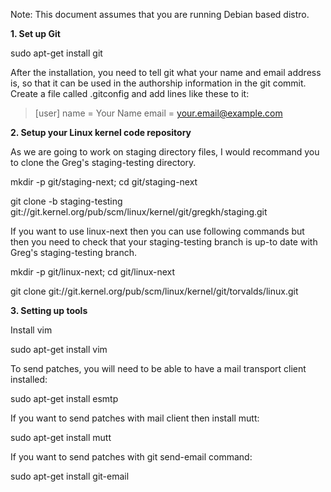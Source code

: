 Note: This document assumes that you are running Debian based distro.

**1. Set up Git**

sudo apt-get install git

After the installation, you need to tell git what your name and email address is, so that it can be used in the authorship information in the git commit. Create a file called .gitconfig and add lines like these to it:

> [user]
   name = Your Name
   email = your.email@example.com

**2. Setup your Linux kernel code repository**

As we are going to work on staging directory files, I would recommand you to clone the
Greg's staging-testing directory.

mkdir -p git/staging-next; cd git/staging-next

git clone -b staging-testing git://git.kernel.org/pub/scm/linux/kernel/git/gregkh/staging.git

If you want to use linux-next then you can use following commands but then you need to check that your staging-testing branch is up-to date with Greg's staging-testing branch.

mkdir -p git/linux-next; cd git/linux-next

git clone git://git.kernel.org/pub/scm/linux/kernel/git/torvalds/linux.git

**3. Setting up tools**

Install vim

sudo apt-get install vim

To send patches, you will need to be able to have a mail transport client installed:

sudo apt-get install esmtp

If you want to send patches with mail client then install mutt:

sudo apt-get install mutt

If you want to send patches with git send-email command:

sudo apt-get install git-email

 

